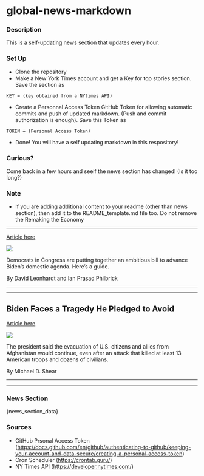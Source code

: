 # global-news-markdown

### Description 
This is a self-updating news section that updates every hour.

### Set Up 
* Clone the repository
* Make a New York Times account and get a Key for top stories section. Save the section as 
 ```
 KEY = (key obtained from a NYtimes API)
 ```
*  Create a Personnal Access Token GitHub Token for allowing automatic commits and push of updated markdown. (Push and commit authorization is enough). Save this Token as 
```
TOKEN = (Personal Access Token)
```
* Done! You will have a self updating markdown in this respository!

### Curious?
Come back in a few hours and seeif the news section has changed! (Is it too long?)

### Note
* If you are adding additional content to your readme (other than news section), then add it to the README_template.md file too. Do not remove the Remaking the Economy
--------------------

[Article here](https://www.nytimes.com/2021/08/26/briefing/biden-economy-package.html)

[![](https://static01.nyt.com/images/2021/08/26/lens/26ambriefing-promo/26ambriefing-congress02-superJumbo-v2.jpg)](https://www.nytimes.com/2021/08/26/briefing/biden-economy-package.html)

Democrats in Congress are putting together an ambitious bill to advance Biden’s domestic agenda. Here’s a guide.

By David Leonhardt and Ian Prasad Philbrick

* * *

* * *

Biden Faces a Tragedy He Pledged to Avoid
-----------------------------------------

[Article here](https://www.nytimes.com/2021/08/27/us/politics/biden-afghanistan-attack.html)

[![](https://static01.nyt.com/images/2021/08/26/us/politics/26dc-biden-afghan-sub/merlin_193726515_20bd649a-3265-4de3-93ab-0a595f16f0da-superJumbo.jpg)](https://www.nytimes.com/2021/08/27/us/politics/biden-afghanistan-attack.html)

The president said the evacuation of U.S. citizens and allies from Afghanistan would continue, even after an attack that killed at least 13 American troops and dozens of civilians.

By Michael D. Shear

* * *

* * *

### News Section 
{news_section_data}


### Sources 
* GitHub Prsonal Access Token (https://docs.github.com/en/github/authenticating-to-github/keeping-your-account-and-data-secure/creating-a-personal-access-token)
* Cron Scheduler (https://crontab.guru/)
* NY Times API (https://developer.nytimes.com/)
